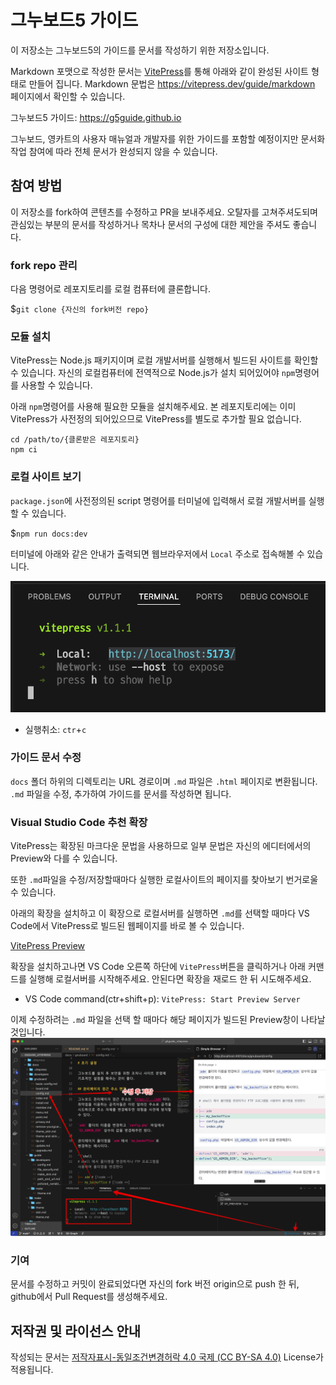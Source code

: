 # 그누보드5 가이드

이 저장소는 그누보드5의 가이드를 문서를 작성하기 위한 저장소입니다.

Markdown 포맷으로 작성한 문서는 [VitePress](https://vitepress.dev)를 통해 아래와 같이 완성된 사이트 형태로 만들어 집니다.
Markdown 문법은 https://vitepress.dev/guide/markdown 페이지에서 확인할 수 있습니다.

그누보드5 가이드: https://g5guide.github.io

그누보드, 영카트의 사용자 매뉴얼과 개발자를 위한 가이드를 포함할 예정이지만 문서화 작업 참여에 따라 전체 문서가 완성되지 않을 수 있습니다.

## 참여 방법

이 저장소를 fork하여 콘텐츠를 수정하고 PR을 보내주세요.
오탈자를 고쳐주셔도되며 관심있는 부분의 문서를 작성하거나 목차나 문서의 구성에 대한 제안을 주셔도 좋습니다.

### fork repo 관리
다음 명령어로 레포지토리를 로컬 컴퓨터에 클론합니다.

$`git clone {자신의 fork버전 repo}`


### 모듈 설치
VitePress는 Node.js 패키지이며 로컬 개발서버를 실행해서 빌드된 사이트를 확인할 수 있습니다. 자신의 로컬컴퓨터에 전역적으로 Node.js가 설치 되어있어야 `npm`명령어를 사용할 수 있습니다.

 아래 `npm`명령어를 사용해  필요한 모듈을 설치해주세요. 본 레포지토리에는 이미 VitePress가 사전정의 되어있으므로 VitePress를 별도로 추가할 필요 없습니다.

~~~
cd /path/to/{클론받은 레포지토리}
npm ci
~~~

### 로컬 사이트 보기

 `package.json`에 사전정의된 script 명령어를 터미널에 입력해서 로컬 개발서버를 실행할 수 있습니다.

$`npm run docs:dev`

터미널에 아래와 같은 안내가 출력되면 웹브라우저에서 `Local` 주소로 접속해볼 수 있습니다.

![](./README_IMG/terminal-vitepress-started.png)

* 실행취소: `ctr`+`c`

### 가이드 문서 수정
`docs` 폴더 하위의 디렉토리는 URL 경로이며 `.md` 파일은 `.html` 페이지로 변환됩니다. `.md` 파일을 수정, 추가하여 가이드를 문서를 작성하면 됩니다.

### Visual Studio Code 추천 확장
VitePress는 확장된 마크다운 문법을 사용하므로 일부 문법은 자신의 에디터에서의 Preview와 다를 수 있습니다. 

또한 `.md`파일을 수정/저장할때마다 실행한 로컬사이트의 페이지를 찾아보기 번거로울 수 있습니다.

아래의 확장을 설치하고 이 확장으로 로컬서버를 실행하면 `.md`를 선택할 때마다 VS Code에서 VitePress로 빌드된 웹페이지를 바로 볼 수 있습니다.

[VitePress Preview](https://marketplace.visualstudio.com/items?itemName=fantasy.vp-preview)

확장을 설치하고나면 VS Code 오른쪽 하단에 `VitePress`버튼을 클릭하거나 아래 커맨드를 실행해 로컬서버를 시작해주세요. 안된다면 확장을 재로드 한 뒤 시도해주세요.
* VS Code command(ctr+shift+p): `VitePress: Start Preview Server`

이제 수정하려는 `.md` 파일을 선택 할 때마다 해당 페이지가 빌드된 Preview창이 나타날 것입니다. 
![](./README_IMG/Simple-Browser-preview.png)

### 기여
문서를 수정하고 커밋이 완료되었다면 자신의 fork 버전 origin으로 push 한 뒤, github에서 Pull Request를 생성해주세요.

## 저작권 및 라이선스 안내

작성되는 문서는 [저작자표시-동일조건변경허락 4.0 국제 (CC BY-SA 4.0)](https://creativecommons.org/licenses/by-sa/4.0/deed.ko) License가 적용됩니다.

